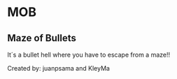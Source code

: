 # MOB
## Maze of Bullets 
It´s a bullet hell where you have to escape from a maze!!

Created by: juanpsama and KleyMa